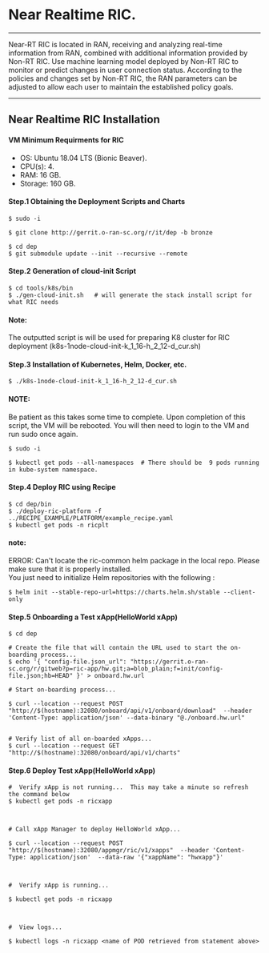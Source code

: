 # Near Realtime RIC. 
***
Near-RT RIC is located in RAN, receiving and analyzing real-time information from RAN, combined with additional information provided by Non-RT RIC. Use machine learning model deployed by Non-RT RIC to monitor or predict changes in user connection status. According to the policies and changes set by Non-RT RIC, the RAN parameters can be adjusted to allow each user to maintain the established policy goals.
***
## Near Realtime RIC Installation
#### VM Minimum Requirments for RIC 
* OS: Ubuntu 18.04 LTS (Bionic Beaver).  
* CPU(s):  4.  
* RAM: 16 GB.  
* Storage: 160 GB.  

#### Step.1 Obtaining the Deployment Scripts and Charts
```
$ sudo -i

$ git clone http://gerrit.o-ran-sc.org/r/it/dep -b bronze

$ cd dep
$ git submodule update --init --recursive --remote
```
#### Step.2 Generation of cloud-init Script 
```
$ cd tools/k8s/bin
$ ./gen-cloud-init.sh   # will generate the stack install script for what RIC needs
```
#### Note:  
The outputted script is will be used for preparing K8 cluster for RIC deployment (k8s-1node-cloud-init-k_1_16-h_2_12-d_cur.sh)

#### Step.3 Installation of Kubernetes, Helm, Docker, etc.
```
$ ./k8s-1node-cloud-init-k_1_16-h_2_12-d_cur.sh
```
#### NOTE:   
Be patient as this takes some time to complete. Upon completion of this script, the VM will be rebooted.  You will then need to login to the VM and run sudo once again.
```
$ sudo -i

$ kubectl get pods --all-namespaces  # There should be  9 pods running in kube-system namespace.
```
#### Step.4 Deploy RIC using Recipe
```
$ cd dep/bin
$ ./deploy-ric-platform -f ../RECIPE_EXAMPLE/PLATFORM/example_recipe.yaml
$ kubectl get pods -n ricplt    
```
#### note:  
ERROR: Can't locate the ric-common helm package in the local repo. Please make sure that it is properly installed.  
You just need to initialize Helm repositories with the following :
```
$ helm init --stable-repo-url=https://charts.helm.sh/stable --client-only
```
#### Step.5 Onboarding a Test xApp(HelloWorld xApp)
```
$ cd dep

# Create the file that will contain the URL used to start the on-boarding process...
$ echo '{ "config-file.json_url": "https://gerrit.o-ran-sc.org/r/gitweb?p=ric-app/hw.git;a=blob_plain;f=init/config-file.json;hb=HEAD" }' > onboard.hw.url

# Start on-boarding process...

$ curl --location --request POST "http://$(hostname):32080/onboard/api/v1/onboard/download"  --header 'Content-Type: application/json' --data-binary "@./onboard.hw.url"


# Verify list of all on-boarded xApps...
$ curl --location --request GET "http://$(hostname):32080/onboard/api/v1/charts"
```
#### Step.6 Deploy Test xApp(HelloWorld xApp)
```
#  Verify xApp is not running...  This may take a minute so refresh the command below
$ kubectl get pods -n ricxapp



# Call xApp Manager to deploy HelloWorld xApp...

$ curl --location --request POST "http://$(hostname):32080/appmgr/ric/v1/xapps"  --header 'Content-Type: application/json'  --data-raw '{"xappName": "hwxapp"}'



#  Verify xApp is running...

$ kubectl get pods -n ricxapp



#  View logs...

$ kubectl logs -n ricxapp <name of POD retrieved from statement above>
```
